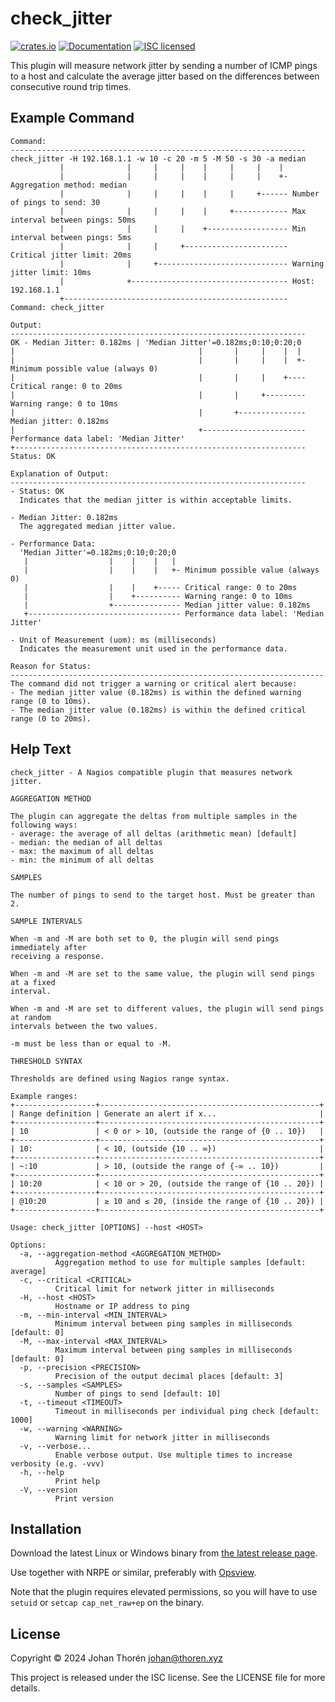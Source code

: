 # check_jitter

[![crates.io](https://img.shields.io/crates/v/check-jitter.svg)](https://crates.io/crates/check-jitter)
[![Documentation](https://docs.rs/check-jitter/badge.svg)](https://docs.rs/check-jitter)
[![ISC licensed](https://img.shields.io/crates/l/check-jitter.svg)](./LICENSE)

This plugin will measure network jitter by sending a number of ICMP pings to a
host and calculate the average jitter based on the differences between
consecutive round trip times.

## Example Command

``` text
Command:
------------------------------------------------------------------
check_jitter -H 192.168.1.1 -w 10 -c 20 -m 5 -M 50 -s 30 -a median
           |              |     |     |    |     |     |    |
           |              |     |     |    |     |     |    +- Aggregation method: median
           |              |     |     |    |     |     +------ Number of pings to send: 30
           |              |     |     |    |     +------------ Max interval between pings: 50ms
           |              |     |     |    +------------------ Min interval between pings: 5ms
           |              |     |     +----------------------- Critical jitter limit: 20ms
           |              |     +----------------------------- Warning jitter limit: 10ms
           |              +----------------------------------- Host: 192.168.1.1
           +-------------------------------------------------- Command: check_jitter

Output:
------------------------------------------------------------------
OK - Median Jitter: 0.182ms | 'Median Jitter'=0.182ms;0:10;0:20;0
|                                         |       |     |    |  |
|                                         |       |     |    |  +- Minimum possible value (always 0)
|                                         |       |     |    +---- Critical range: 0 to 20ms
|                                         |       |     +--------- Warning range: 0 to 10ms
|                                         |       +--------------- Median jitter: 0.182ms
|                                         +----------------------- Performance data label: 'Median Jitter'
+----------------------------------------------------------------- Status: OK

Explanation of Output:
------------------------------------------------------------------
- Status: OK
  Indicates that the median jitter is within acceptable limits.

- Median Jitter: 0.182ms
  The aggregated median jitter value.

- Performance Data:
  'Median Jitter'=0.182ms;0:10;0:20;0
   |                  |    |    |   |
   |                  |    |    |   +- Minimum possible value (always 0)
   |                  |    |    +----- Critical range: 0 to 20ms
   |                  |    +---------- Warning range: 0 to 10ms
   |                  +--------------- Median jitter value: 0.182ms
   +---------------------------------- Performance data label: 'Median Jitter'

- Unit of Measurement (uom): ms (milliseconds)
  Indicates the measurement unit used in the performance data.

Reason for Status:
----------------------------------------------------------------------
The command did not trigger a warning or critical alert because:
- The median jitter value (0.182ms) is within the defined warning range (0 to 10ms).
- The median jitter value (0.182ms) is within the defined critical range (0 to 20ms).
```

## Help Text

``` text
check_jitter - A Nagios compatible plugin that measures network jitter.

AGGREGATION METHOD

The plugin can aggregate the deltas from multiple samples in the following ways:
- average: the average of all deltas (arithmetic mean) [default]
- median: the median of all deltas
- max: the maximum of all deltas
- min: the minimum of all deltas

SAMPLES

The number of pings to send to the target host. Must be greater than 2.

SAMPLE INTERVALS

When -m and -M are both set to 0, the plugin will send pings immediately after
receiving a response.

When -m and -M are set to the same value, the plugin will send pings at a fixed
interval.

When -m and -M are set to different values, the plugin will send pings at random
intervals between the two values.

-m must be less than or equal to -M.

THRESHOLD SYNTAX

Thresholds are defined using Nagios range syntax.

Example ranges:
+------------------+-------------------------------------------------+
| Range definition | Generate an alert if x...                       |
+------------------+-------------------------------------------------+
| 10               | < 0 or > 10, (outside the range of {0 .. 10})   |
+------------------+-------------------------------------------------+
| 10:              | < 10, (outside {10 .. ∞})                       |
+------------------+-------------------------------------------------+
| ~:10             | > 10, (outside the range of {-∞ .. 10})         |
+------------------+-------------------------------------------------+
| 10:20            | < 10 or > 20, (outside the range of {10 .. 20}) |
+------------------+-------------------------------------------------+
| @10:20           | ≥ 10 and ≤ 20, (inside the range of {10 .. 20}) |
+------------------+-------------------------------------------------+

Usage: check_jitter [OPTIONS] --host <HOST>

Options:
  -a, --aggregation-method <AGGREGATION_METHOD>
          Aggregation method to use for multiple samples [default: average]
  -c, --critical <CRITICAL>
          Critical limit for network jitter in milliseconds
  -H, --host <HOST>
          Hostname or IP address to ping
  -m, --min-interval <MIN_INTERVAL>
          Minimum interval between ping samples in milliseconds [default: 0]
  -M, --max-interval <MAX_INTERVAL>
          Maximum interval between ping samples in milliseconds [default: 0]
  -p, --precision <PRECISION>
          Precision of the output decimal places [default: 3]
  -s, --samples <SAMPLES>
          Number of pings to send [default: 10]
  -t, --timeout <TIMEOUT>
          Timeout in milliseconds per individual ping check [default: 1000]
  -w, --warning <WARNING>
          Warning limit for network jitter in milliseconds
  -v, --verbose...
          Enable verbose output. Use multiple times to increase verbosity (e.g. -vvv)
  -h, --help
          Print help
  -V, --version
          Print version
```

## Installation

Download the latest Linux or Windows binary from [the latest release
page](https://github.com/johanthoren/check_jitter/releases/latest).

Use together with NRPE or similar, preferably with
[Opsview](https://www.itrsgroup.com/products/infrastructure-monitoring).

Note that the plugin requires elevated permissions, so you will have to use
`setuid` or `setcap cap_net_raw+ep` on the binary.

## License

Copyright © 2024 Johan Thorén <johan@thoren.xyz>

This project is released under the ISC license. See the LICENSE file for more
details.
